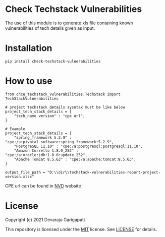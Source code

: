 # Check Techstack Vulnerabilities
The use of this module is to generate xls file containing known vulnerabilities of tech details given as input.

# Installation

```
pip install check-techstack-vulnerabilities
```

# How to use
```
from chce_techstack_vulnerabilities.TechStack import TechStackVulnerabilities

# project techstack details sysntax must be like below
project_tech_stack_details = {
    "tech_name version" : "cpe url",
}

# Example 
project_tech_stack_details = {
    "spring_framework 5.2.9" : "cpe:/a:pivotal_software:spring_framework:5.2.9",
    "PostgreSQL 11.10" : "cpe:/a:postgresql:postgresql:11.10",
    "Amazon Corretto 1.8.0_252" : "cpe:/a:oracle:jdk:1.8.0:update_252",
    "Apache Tomcat 8.5.63" : "cpe:/a:apache:tomcat:8.5.63",
}

output_file_path = "D:\\dir\\techstack-vulnerabilities-report-project-version.xlsx"
```
CPE url can be found in [NVD](https://nvd.nist.gov/products/cpe/search) website

# License

Copyright (c) 2021 Devaraju Garigapati

This repository is licensed under the [MIT](https://opensource.org/licenses/MIT) license.
See [LICENSE](https://opensource.org/licenses/MIT) for details.